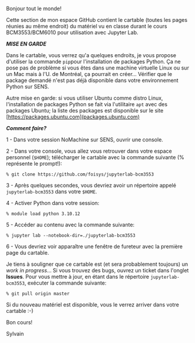 Bonjour tout le monde!

Cette section de mon espace GitHub contient le cartable (toutes les pages réunies au même endroit) du matériel vu en classe durant le cours BCM3553/BCM6010 pour utilisation avec Jupyter Lab.

***MISE EN GARDE***

Dans le cartable, vous verrez qu'a quelques endroits, je vous propose d'utiliser la commande `pip`pour l'installation de packages Python. Ça ne pose pas de problème si vous êtes dans une machine virtuelle Linux ou sur un Mac mais à l'U. de Montréal, ça pourrait en créer... Vérifier que le package demandé n'est pas déjà disponible dans votre environnement Python sur SENS. 

Autre mise en garde: si vous utiliser Ubuntu comme distro Linux, l'installation de packages Python se fait via l'utilitaire `apt` avec des packages Ubuntu; la liste des packages est disponible sur le site [https://packages.ubuntu.com](packages.ubuntu.com)

***Comment faire?***

1 - Dans votre session NoMachine sur SENS, ouvrir une console.

2 - Dans votre console, vous allez vous retrouver dans votre espace personnel (`$HOME`); télécharger le cartable avec la commande suivante (% représente le prompt!):
```
% git clone https://github.com/foisys/jupyterlab-bcm3553
```
3 - Après quelques secondes, vous devriez avoir un répertoire appelé `jupyterlab-bcm3553` dans votre `$HOME`.

4 - Activer Python dans votre session:
```
% module load python 3.10.12
```
5 - Accéder au contenu avec la commande suivante:
```
% jupyter lab --notebook-dir=./jupyterlab-bcm3553
```
6 - Vous devriez voir apparaître une fenêtre de fureteur avec la première page du cartable.

Je tiens à souligner que ce cartable est (et sera probablement toujours) un *work in progress*... Si vous trouvez des bugs, ouvrez un ticket dans l'onglet **Issues**. Pour vous mettre à jour, en étant dans le répertoire `jupyterlab-bcm3553`, exécuter la commande suivante:
```
% git pull origin master
```
Si du nouveau matériel est disponible, vous le verrez arriver dans votre cartable :-)


Bon cours!

Sylvain
